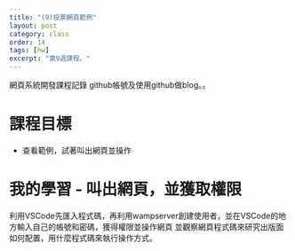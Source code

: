 ```yaml
---
title: "(9)投票網頁範例"
layout: post
category: class
order: 14
tags: [hw]
excerpt: "第9週課程。"
---
```

網頁系統開發課程記錄
github帳號及使用github做blog。。

# 課程目標
- 查看範例，試著叫出網頁並操作

# 我的學習 - 叫出網頁，並獲取權限

利用VSCode先匯入程式碼，再利用wampserver創建使用者，並在VSCode的地方輸入自己的帳號和密碼，獲得權限並操作網頁
並觀察網頁程式碼來研究出版面如何配置，用什麼程式碼來執行操作方式。
